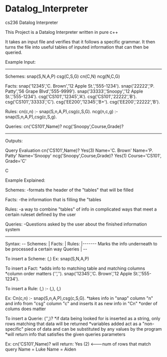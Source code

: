# Datalog_Interpreter
cs236 Datalog Interpreter

This Project is a Datalog Interpreter written in pure c++

It takes an input file and verifies that it follows a specific grammar.
It then turns the file into useful tables of inputed information that can then be queried.

Example Input:

-----------------------------------------------------

Schemes:
  snap(S,N,A,P)
  csg(C,S,G)
  cn(C,N)
  ncg(N,C,G)

Facts:
  snap('12345','C. Brown','12 Apple St.','555-1234').
  snap('22222','P. Patty','56 Grape Blvd','555-9999').
  snap('33333','Snoopy','12 Apple St.','555-1234').
  csg('CS101','12345','A').
  csg('CS101','22222','B').
  csg('CS101','33333','C').
  csg('EE200','12345','B+').
  csg('EE200','22222','B').

Rules:
  cn(c,n) :- snap(S,n,A,P),csg(c,S,G).
  ncg(n,c,g) :- snap(S,n,A,P),csg(c,S,g).

Queries:
  cn('CS101',Name)?
  ncg('Snoopy',Course,Grade)?
  
-----------------------------------------------------
Outputs:

Query Evaluation
cn('CS101',Name)? Yes(3)
  Name='C. Brown'
  Name='P. Patty'
  Name='Snoopy'
ncg('Snoopy',Course,Grade)? Yes(1)
  Course='CS101', Grade='C'
  
C

Example Explained:

Schemes:
-formats the header of the "tables" that will be filled

Facts:
-the information that is filling the "tables

Rules:
-a way to combine "tables" of info in complicated ways that meet a certain ruleset defined by the user

Queries:
-Questions asked by the user about the finished information system

-----------------------------------------------------

Syntax:
        --
Schemes:  |
Facts:    |
Rules:    |------- Marks the info underneath to be processed a certain way 
Queries   |
        --

To insert a Scheme:
  <identifier>(<Column-Name>,<Column-Name>)
  Ex: snap(S,N,A,P)
  
To insert a Fact:
  *adds info to matching table and matching columns
  *column order matters
  <identifier-to-add-to>('<info>','<info>').
  snap('12345','C. Brown','12 Apple St.','555-1234').
    
To insert a Rule:
  <table-to-modify>(<column-id>,<column-id>) :- <table-to-pull-from>(<header-to-pull-from>,<header-to-pull-from>),
      <table-to-pull-from>(<header-to-pull-from>,<header-to-pull-from>)
        
  Ex: Cn(c,n) :- snap(S,n,A,P),csg(c,S,G).
     *takes info in "snap" column "n" and info from "csg" column "c" and inserts it as new info in "Cn"
     *order of colums does matter
  
To insert a Querie:
  <table-to-pull-from>('<data-being-looked-for>',<varible-to-be-returned>)?
  *if data being looked for is inserted as a string, only rows matching that data will be returned
  *variables added act as a "non-specific" piece of data and can be substituted by any values by the program
  *will return info that satisfies the given queries parameters
    
  Ex: cn('CS101',Name)?
    will return:
    Yes (2) <---num of rows that match query
    Name = Luke
    Name = Aiden
